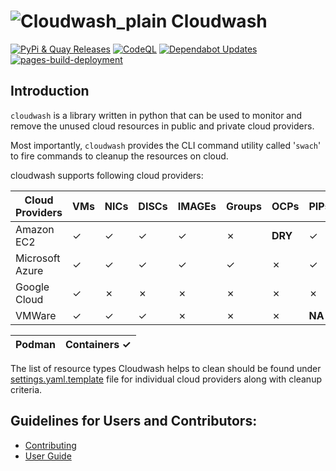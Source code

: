 # ![Cloudwash_plain](https://github.com/user-attachments/assets/0d901947-465d-4aed-9d12-4e2c0b7187d2) Cloudwash


[![PyPi & Quay Releases](https://github.com/RedHatQE/cloudwash/actions/workflows/new_release.yml/badge.svg)](https://github.com/RedHatQE/cloudwash/actions/workflows/new_release.yml)
[![CodeQL](https://github.com/RedHatQE/cloudwash/actions/workflows/codeql-analysis.yml/badge.svg)](https://github.com/RedHatQE/cloudwash/actions/workflows/codeql-analysis.yml)
[![Dependabot Updates](https://github.com/RedHatQE/cloudwash/actions/workflows/dependabot/dependabot-updates/badge.svg)](https://github.com/RedHatQE/cloudwash/actions/workflows/dependabot/dependabot-updates)
[![pages-build-deployment](https://github.com/RedHatQE/cloudwash/actions/workflows/pages/pages-build-deployment/badge.svg)](https://github.com/RedHatQE/cloudwash/actions/workflows/pages/pages-build-deployment)

## Introduction

`cloudwash` is a library written in python that can be used to monitor and remove the unused cloud resources in public and private cloud providers.

Most importantly, `cloudwash` provides the CLI command utility called '`swach`' to fire commands to cleanup the resources on cloud.

cloudwash supports following cloud providers:

| Cloud Providers  | VMs     | NICs    | DISCs   | IMAGEs  | Groups  | OCPs    | PIPs    | Stacks   |
|------------------|---------|---------|---------|---------|---------|---------|---------|----------|
| Amazon EC2       | &check; | &check; | &check; | &check; | &cross; | **DRY** | &check; | &check;  |
| Microsoft Azure  | &check; | &check; | &check; | &check; | &check; | &cross; | &check; | **NA**   |
| Google Cloud     | &check; | &cross; | &cross; | &cross; | &cross; | &cross; | &cross; | **NA**   |
| VMWare           | &check; | &check; | &check; | &cross; | &cross; | &cross; | **NA**  | **NA**   |

| Podman | Containers &check; |
|--------|--------------------|

The list of resource types Cloudwash helps to clean should be found under [settings.yaml.template](https://github.com/RedHatQE/cloudwash/blob/master/settings.yaml.template) file for individual cloud providers along with cleanup criteria.


## Guidelines for Users and Contributors:
- [Contributing](https://github.com/RedHatQE/cloudwash/blob/master/Docs/CONTRIBUTING.md)
- [User Guide](https://github.com/RedHatQE/cloudwash/blob/master/Docs/USER_GUIDE.md)
